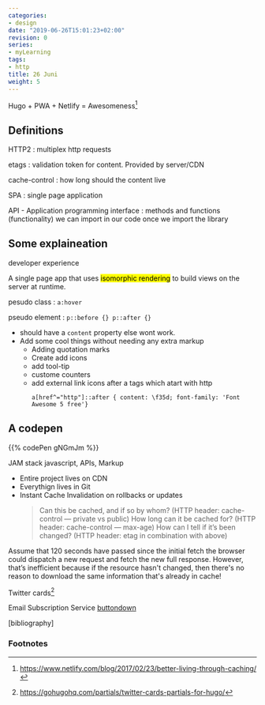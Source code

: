 ```yaml
---
categories:
- design
date: "2019-06-26T15:01:23+02:00"
revision: 0
series:
- myLearning
tags:
- http
title: 26 Juni
weight: 5
---
```


Hugo + PWA + Netlify = Awesomeness[^1]

## Definitions

HTTP2
: multiplex http requests

etags
: validation token for content. Provided by server/CDN

cache-control
: how long should the content live

SPA
: single page application

API - Application programming interface
: methods and functions (functionality) we can import in our code once we import the library

##  Some explaineation

developer experience

A single page app that uses <mark>isomorphic rendering</mark> to build views on the server at runtime.

pesudo class
: `a:hover`

pseudo element
: `p::before {} p::after {}`

* should have a `content` property else wont work.
* Add some cool things without needing any extra markup
  * Adding quotation marks
  * Create add icons
  * add tool-tip
  * custome counters
  * add external link icons after a tags which atart with http
    ```
    a[href^="http"]::after { content: \f35d; font-family: 'Font Awesome 5 free'}
    ```

## A codepen

{{% codePen gNGmJm %}}

JAM stack
javascript, APIs, Markup
* Entire project lives on CDN
* Everythign lives in Git
* Instant Cache Invalidation on rollbacks or updates
  > Can this be cached, and if so by whom?  (HTTP header: cache-control — private vs public)
How long can it be cached for? (HTTP header: cache-control — max-age)
How can I tell if it’s been changed?  (HTTP header: etag in combination with above)


Assume that 120 seconds have passed since the initial fetch
the browser could dispatch a new request and fetch the new full response. However, that’s inefficient because if the resource hasn't changed, then there's no reason to download the same information that's already in cache!

Twitter cards[^4]

Email Subscription Service [buttondown](https://buttondown.email/)






[bibliography]
### Footnotes

[^1]: https://www.netlify.com/blog/2017/02/23/better-living-through-caching/
[^2]: https://developers.google.com/web/fundamentals/performance/optimizing-content-efficiency/http-caching
[^3]: https://gohugohq.com/howto/go-offline-with-service-worker/
[^4]: https://gohugohq.com/partials/twitter-cards-partials-for-hugo/
